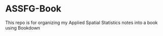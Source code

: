 # ASSFG-Book

This repo is for organizing my Applied Spatial Statistics notes into a book using Bookdown
